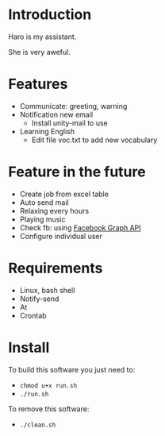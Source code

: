 <!---
/*******************************************************************************
// Project name   :
// File name      : README.md
// Created date   : Thứ hai, 26 Tháng sáu Năm 2017 23:24:05 ICT
// Author         : Huy Hung Ho
// Last modified  : Thu 07 Sep 2017 10:02:25 AM ICT
// Desc           :
*******************************************************************************/
-->
Introduction
============

Haro is my assistant.

She is very aweful.


Features
========

+ Communicate: greeting, warning
+ Notification new email
	+ Install unity-mail to use
+ Learning English
	+ Edit file voc.txt to add new vocabulary


Feature in the future
=====================

- Create job from excel table
- Auto send mail
- Relaxing every hours
- Playing music
- Check fb: using [Facebook Graph API](https://developers.facebook.com/docs/reference/api/)
- Configure individual user


Requirements
============

- Linux, bash shell
- Notify-send
- At
- Crontab


Install
=======

To build this software you just need to:
- `chmod u+x run.sh`
- `./run.sh`

To remove this software:
- `./clean.sh`
